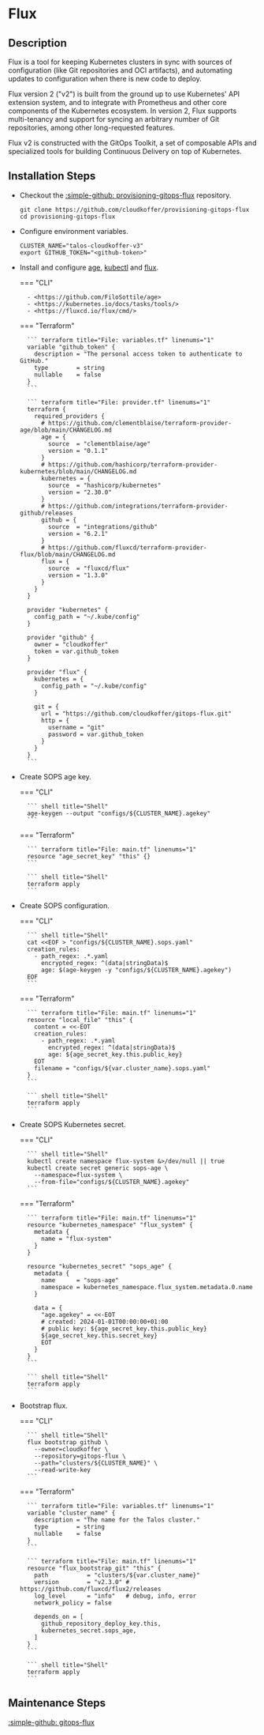 <!-- markdownlint-disable MD046 -->
# Flux

## Description

Flux is a tool for keeping Kubernetes clusters in sync with sources of configuration (like Git repositories and OCI artifacts), and automating updates to configuration when there is new code to deploy.

Flux version 2 ("v2") is built from the ground up to use Kubernetes' API extension system, and to integrate with Prometheus and other core components of the Kubernetes ecosystem. In version 2, Flux supports multi-tenancy and support for syncing an arbitrary number of Git repositories, among other long-requested features.

Flux v2 is constructed with the GitOps Toolkit, a set of composable APIs and specialized tools for building Continuous Delivery on top of Kubernetes.

## Installation Steps

- Checkout the [:simple-github: provisioning-gitops-flux](https://github.com/cloudkoffer/provisioning-gitops-flux) repository.

    ``` shell title="Shell"
    git clone https://github.com/cloudkoffer/provisioning-gitops-flux
    cd provisioning-gitops-flux
    ```

- Configure environment variables.

    ``` shell title="Shell"
    CLUSTER_NAME="talos-cloudkoffer-v3"
    export GITHUB_TOKEN="<github-token>"
    ```

- Install and configure [age](https://github.com/FiloSottile/age), [kubectl](https://kubernetes.io/docs/tasks/tools/) and [flux](https://fluxcd.io/flux/cmd/).

    === "CLI"

        - <https://github.com/FiloSottile/age>
        - <https://kubernetes.io/docs/tasks/tools/>
        - <https://fluxcd.io/flux/cmd/>

    === "Terraform"

        ``` terraform title="File: variables.tf" linenums="1"
        variable "github_token" {
          description = "The personal access token to authenticate to GitHub."
          type        = string
          nullable    = false
        }
        ```

        ``` terraform title="File: provider.tf" linenums="1"
        terraform {
          required_providers {
            # https://github.com/clementblaise/terraform-provider-age/blob/main/CHANGELOG.md
            age = {
              source  = "clementblaise/age"
              version = "0.1.1"
            }
            # https://github.com/hashicorp/terraform-provider-kubernetes/blob/main/CHANGELOG.md
            kubernetes = {
              source  = "hashicorp/kubernetes"
              version = "2.30.0"
            }
            # https://github.com/integrations/terraform-provider-github/releases
            github = {
              source  = "integrations/github"
              version = "6.2.1"
            }
            # https://github.com/fluxcd/terraform-provider-flux/blob/main/CHANGELOG.md
            flux = {
              source  = "fluxcd/flux"
              version = "1.3.0"
            }
          }
        }

        provider "kubernetes" {
          config_path = "~/.kube/config"
        }

        provider "github" {
          owner = "cloudkoffer"
          token = var.github_token
        }

        provider "flux" {
          kubernetes = {
            config_path = "~/.kube/config"
          }

          git = {
            url = "https://github.com/cloudkoffer/gitops-flux.git"
            http = {
              username = "git"
              password = var.github_token
            }
          }
        }
        ```

- Create SOPS age key.

    === "CLI"

        ``` shell title="Shell"
        age-keygen --output "configs/${CLUSTER_NAME}.agekey"
        ```

    === "Terraform"

        ``` terraform title="File: main.tf" linenums="1"
        resource "age_secret_key" "this" {}
        ```

        ``` shell title="Shell"
        terraform apply
        ```

- Create SOPS configuration.

    === "CLI"

        ``` shell title="Shell"
        cat <<EOF > "configs/${CLUSTER_NAME}.sops.yaml"
        creation_rules:
          - path_regex: .*.yaml
            encrypted_regex: ^(data|stringData)$
            age: $(age-keygen -y "configs/${CLUSTER_NAME}.agekey")
        EOF
        ```

    === "Terraform"

        ``` terraform title="File: main.tf" linenums="1"
        resource "local_file" "this" {
          content = <<-EOT
          creation_rules:
            - path_regex: .*.yaml
              encrypted_regex: ^(data|stringData)$
              age: ${age_secret_key.this.public_key}
          EOT
          filename = "configs/${var.cluster_name}.sops.yaml"
        }
        ```

        ``` shell title="Shell"
        terraform apply
        ```

- Create SOPS Kubernetes secret.

    === "CLI"

        ``` shell title="Shell"
        kubectl create namespace flux-system &>/dev/null || true
        kubectl create secret generic sops-age \
          --namespace=flux-system \
          --from-file="configs/${CLUSTER_NAME}.agekey"
        ```

    === "Terraform"

        ``` terraform title="File: main.tf" linenums="1"
        resource "kubernetes_namespace" "flux_system" {
          metadata {
            name = "flux-system"
          }
        }

        resource "kubernetes_secret" "sops_age" {
          metadata {
            name      = "sops-age"
            namespace = kubernetes_namespace.flux_system.metadata.0.name
          }

          data = {
            "age.agekey" = <<-EOT
            # created: 2024-01-01T00:00:00+01:00
            # public key: ${age_secret_key.this.public_key}
            ${age_secret_key.this.secret_key}
            EOT
          }
        }
        ```

        ``` shell title="Shell"
        terraform apply
        ```

- Bootstrap flux.

    === "CLI"

        ``` shell title="Shell"
        flux bootstrap github \
          --owner=cloudkoffer \
          --repository=gitops-flux \
          --path="clusters/${CLUSTER_NAME}" \
          --read-write-key
        ```

    === "Terraform"

        ``` terraform title="File: variables.tf" linenums="1"
        variable "cluster_name" {
          description = "The name for the Talos cluster."
          type        = string
          nullable    = false
        }
        ```

        ``` terraform title="File: main.tf" linenums="1"
        resource "flux_bootstrap_git" "this" {
          path           = "clusters/${var.cluster_name}"
          version        = "v2.3.0" # https://github.com/fluxcd/flux2/releases
          log_level      = "info"   # debug, info, error
          network_policy = false

          depends_on = [
            github_repository_deploy_key.this,
            kubernetes_secret.sops_age,
          ]
        }
        ```

        ``` shell title="Shell"
        terraform apply
        ```

## Maintenance Steps

[:simple-github: gitops-flux](https://github.com/cloudkoffer/gitops-flux)

